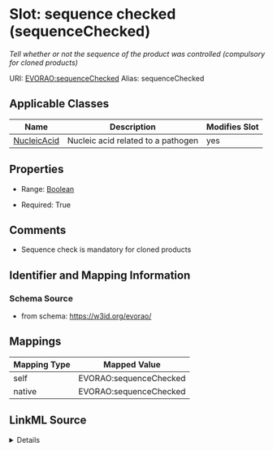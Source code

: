 

# Slot: sequence checked (sequenceChecked) 


_Tell whether or not the sequence of the product was controlled (compulsory for cloned products)_





URI: [EVORAO:sequenceChecked](https://w3id.org/evorao/sequenceChecked)
Alias: sequenceChecked

<!-- no inheritance hierarchy -->





## Applicable Classes

| Name | Description | Modifies Slot |
| --- | --- | --- |
| [NucleicAcid](NucleicAcid.md) | Nucleic acid related to a pathogen |  yes  |







## Properties

* Range: [Boolean](Boolean.md)

* Required: True





## Comments

* Sequence check is mandatory for cloned products

## Identifier and Mapping Information







### Schema Source


* from schema: https://w3id.org/evorao/




## Mappings

| Mapping Type | Mapped Value |
| ---  | ---  |
| self | EVORAO:sequenceChecked |
| native | EVORAO:sequenceChecked |




## LinkML Source

<details>
```yaml
name: sequenceChecked
description: Tell whether or not the sequence of the product was controlled (compulsory
  for cloned products)
title: sequence checked
comments:
- Sequence check is mandatory for cloned products
from_schema: https://w3id.org/evorao/
rank: 1000
alias: sequenceChecked
domain_of:
- NucleicAcid
range: boolean
required: true
multivalued: false

```
</details>